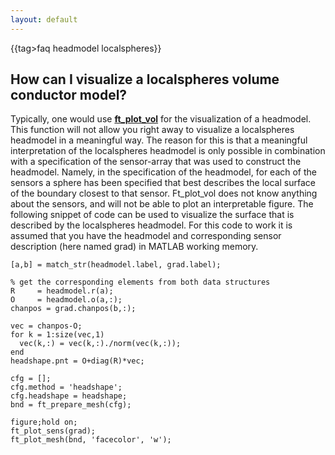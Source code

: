 ```yaml
---
layout: default
---
```


{{tag>faq headmodel localspheres}}

## How can I visualize a localspheres volume conductor model?

Typically, one would use **[ft_plot_vol](/reference/ft_plot_vol)** for the visualization of a headmodel. This function will not allow you right away to visualize a localspheres headmodel in a meaningful way. The reason for this is that a meaningful interpretation of the localspheres headmodel is only possible in combination with a specification of the sensor-array that was used to construct the headmodel. Namely, in the specification of the headmodel, for each of the sensors a sphere has been specified that best describes the local surface of the boundary closest to that sensor. Ft_plot_vol does not know anything about the sensors, and will not be able to plot an interpretable figure. The following snippet of code can be used to visualize the surface that is described by the localspheres headmodel. For this code to work it is assumed that you have the headmodel and corresponding sensor description (here named grad) in MATLAB working memory.


	[a,b] = match_str(headmodel.label, grad.label);
	
	% get the corresponding elements from both data structures
	R     = headmodel.r(a);
	O     = headmodel.o(a,:);
	chanpos = grad.chanpos(b,:);
	
	vec = chanpos-O;
	for k = 1:size(vec,1)
	  vec(k,:) = vec(k,:)./norm(vec(k,:));
	end
	headshape.pnt = O+diag(R)*vec;
	
	cfg = [];
	cfg.method = 'headshape';
	cfg.headshape = headshape;
	bnd = ft_prepare_mesh(cfg);
	
	figure;hold on;
	ft_plot_sens(grad);
	ft_plot_mesh(bnd, 'facecolor', 'w');


    

